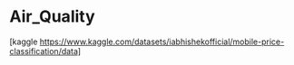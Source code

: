 # Air_Quality
[kaggle https://www.kaggle.com/datasets/iabhishekofficial/mobile-price-classification/data]

